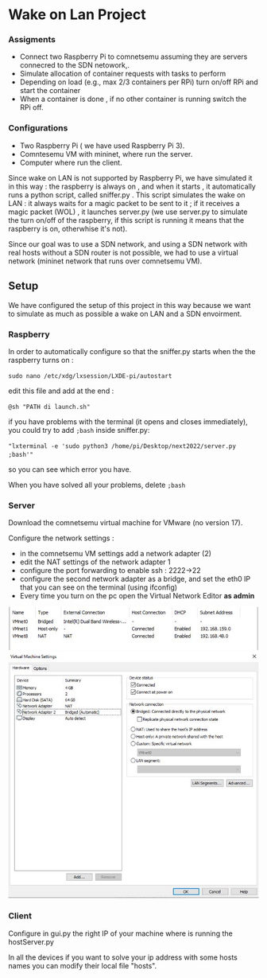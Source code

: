 # Wake on Lan Project

### Assigments

- Connect two Raspberry Pi to comnetsemu assuming they are servers connecred to the SDN netowork,.
- Simulate allocation of container requests with tasks to perform
- Depending on load (e.g., max 2/3 containers per RPi) turn on/off RPi and start the container
- When a container is done , if no other container is running switch the RPi off.

### Configurations

- Two Raspberry Pi ( we have used Raspberry Pi 3).
- Comntesemu VM with mininet, where run the server.
- Computer where run the client.

Since wake on LAN is not supported by Raspberry Pi, we have simulated it in this way : the raspberry is always on , and when it starts , it automatically runs a python script, called sniffer.py . This script simulates the wake on LAN : it always waits for a magic packet to be sent to it ; if it receives a magic packet (WOL) , it launches server.py (we use server.py to simulate the turn on/off of the raspberry, if this script is running it means that the raspberry is on, otherwhise it's not).

Since our goal was to use a SDN network, and using a SDN network with real hosts without a SDN router is not possible, we had to use a virtual network (mininet network that runs over comnetsemu VM).

## Setup

We have configured the setup of this project in this way because we want to simulate as much as possible a wake on LAN and a SDN envoirment.

### Raspberry

In order to automatically configure so that the sniffer.py starts  when the the raspberry turns on :

`sudo nano /etc/xdg/lxsession/LXDE-pi/autostart`

edit this file and add at the end :

`@sh "PATH di launch.sh"`

if you have problems with the terminal (it opens and closes immediately), you could try to add `;bash` inside sniffer.py:

`"lxterminal -e 'sudo python3 /home/pi/Desktop/next2022/server.py ;bash'"`

so you can see which error you have.

When you have solved all your problems, delete `;bash`

### Server

Download the comnetsemu virtual machine for VMware (no version 17).

Configure the network settings :

- in the comnetsemu VM settings add a network adapter (2) 
- edit the NAT settings of the network adapter 1  
- configure the port forwarding to enable ssh : 2222->22 
- configure the second network adapter as a bridge, and set the eth0 IP that you can see on the terminal (using ifconfig)
- Every time you turn on the pc open the Virtual Network Editor **as admin** 

![network_config](network_config.jpeg)
![network_config](network_config2.jpeg)

### Client

Configure in gui.py the right IP of your machine where is running the hostServer.py

In all the devices if you want to solve your ip address with some hosts names you can modify their local file "hosts".

